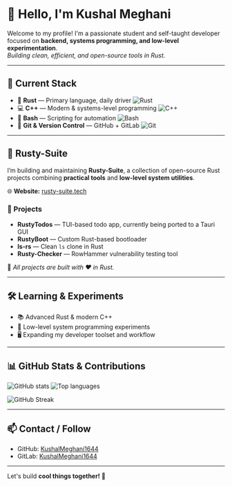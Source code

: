 # 👋 Hello, I'm Kushal Meghani

Welcome to my profile! I'm a passionate student and self-taught developer focused on **backend, systems programming, and low-level experimentation**.  
*Building clean, efficient, and open-source tools in Rust.*

---

## 🚀 Current Stack
- 🦀 **Rust** — Primary language, daily driver ![Rust](https://img.shields.io/badge/-Rust-000?style=flat-square&logo=rust&logoColor=white)
- 💻 **C++** — Modern & systems-level programming ![C++](https://img.shields.io/badge/-C++-00599C?style=flat-square&logo=c%2B%2B&logoColor=white)
- 🐧 **Bash** — Scripting for automation ![Bash](https://img.shields.io/badge/-Bash-4EAA25?style=flat-square&logo=gnu-bash&logoColor=white)
- 🔧 **Git & Version Control** — GitHub + GitLab ![Git](https://img.shields.io/badge/-Git-F05032?style=flat-square&logo=git&logoColor=white)

---

## 🧰 Rusty-Suite
I’m building and maintaining **Rusty-Suite**, a collection of open-source Rust projects combining **practical tools** and **low-level system utilities**.  

🌐 **Website:** [rusty-suite.tech](https://rusty-suite.tech)

### 🔹 Projects
- **RustyTodos** — TUI-based todo app, currently being ported to a Tauri GUI 
- **RustyBoot** — Custom Rust-based bootloader 
- **ls-rs** — Clean `ls` clone in Rust 
- **Rusty-Checker** — RowHammer vulnerability testing tool 

💖 *All projects are built with ❤️ in Rust.*

---

## 🛠️ Learning & Experiments
- 📚 Advanced Rust & modern C++  
- 🔬 Low-level system programming experiments  
- 🖥️ Expanding my developer toolset and workflow  

---

## 📊 GitHub Stats & Contributions
<p align="left">
  <img src="https://github-readme-stats.vercel.app/api?username=KushalMeghani1644&show_icons=true&theme=default&hide_title=true" alt="GitHub stats" />
  <img src="https://github-readme-stats.vercel.app/api/top-langs/?username=KushalMeghani1644&layout=compact&theme=default&hide_title=true" alt="Top languages" />
</p>

<p align="left">
  <img src="https://github-readme-streak-stats.herokuapp.com/?user=KushalMeghani1644&theme=default" alt="GitHub Streak" />
</p>

---

## 📫 Contact / Follow
- GitHub: [KushalMeghani1644](https://github.com/KushalMeghani1644)  
- GitLab: [KushalMeghani1644](https://gitlab.com/KushalMeghani1644)  

---

Let's build **cool things together!** 🚀
